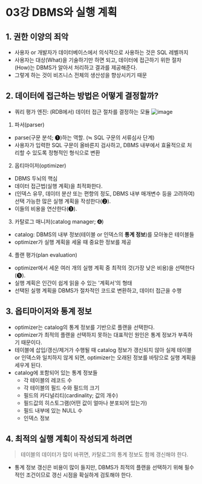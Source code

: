 # 03강 DBMS와 실행 계획

## 1. 권한 이양의 죄악
- 사용자 or 개발자가 데이터베이스에서 의식적으로 사용하는 것은 SQL 레벨까지
- 사용자는 대상(What)을 기술하기만 하면 되고, 데이터에 접근하기 위한 절차(How)는 DBMS가 알아서 처리하고 결과를 제공해준다.
- 그렇게 하는 것이 비즈니스 전체의 생산성을 향상시키기 때문


## 2. 데이터에 접근하는 방법은 어떻게 결정할까?
- 쿼리 평가 엔진: (RDB에서) 데이터 접근 절차를 결정하는 모듈
![image](https://user-images.githubusercontent.com/26949964/70905960-95222b00-2048-11ea-9828-1a520064f443.png)
1. 파서(parser)
  - parse(구문 분석; ➊)하는 역할. (≒ SQL 구문의 서류심사 단계)
  - 사용자가 입력한 SQL 구문이 올바른지 검사하고, DBMS 내부에서 효율적으로 처리할 수 있도록 정형적인 형식으로 변환
2. 옵티마이저(optimizer)
  - DBMS 두뇌의 핵심
  - 데이터 접근법(실행 계획)을 최적화한다.
  - (인덱스 유무, 데이터 분산 또는 편향의 정도, DBMS 내부 매개변수 등을 고려하여) 선택 가능한 많은 실행 계획을 작성한다(➋).
  - 이들의 비용을 연산한다(➌).
3. 카탈로그 매니저(catalog manager; ➍)
  - catalog: DBMS의 내부 정보(테이블 or 인덱스의 **통계 정보**)를 모아놓은 테이블들
  - optimizer가 실행 계획을 세울 때 중요한 정보를 제공
4. 플랜 평가(plan evaluation)
  - optimizer에서 세운 여러 개의 실행 계획 중 최적의 것(가장 낮은 비용)을 선택한다(➎).
  - 실행 계획은 인간이 쉽게 읽을 수 있는 '계획서'의 형태
  - 선택된 실행 계획을 DBMS가 절차적인 코드로 변환하고, 데이터 접근을 수행


## 3. 옵티마이저와 통계 정보
- optimizer는 catalog의 통계 정보를 기반으로 플랜을 선택한다.
- optimizer가 최적의 플랜을 선택하지 못하는 대표적인 원인은 통계 정보가 부족하기 때문이다.
- 테이블에 삽입/갱신/제거가 수행될 때 catalog 정보가 갱신되지 않아 실제 테이블 or 인덱스와 일치하지 않게 되면, optimizer는 오래된 정보를 바탕으로 실행 계획을 세우게 된다.
- catalog에 포함되어 있는 통계 정보들
  - 각 테이블의 레코드 수
  - 각 테이블의 필드 수와 필드의 크기
  - 필드의 카디널리티(cardinality; 값의 개수)
  - 필드값의 히스토그램(어떤 값이 얼마나 분포되어 있는가)
  - 필드 내부에 있는 NULL 수
  - 인덱스 정보


## 4. 최적의 실행 계획이 작성되게 하려면
> 테이블의 데이터가 많이 바뀌면, 카탈로그의 통계 정보도 함께 갱신해야 한다.
- 통계 정보 갱신은 비용이 많이 들지만, DBMS가 최적의 플랜을 선택하기 위해 필수적인 조건이므로 갱신 시점을 확실하게 검토해야 한다.